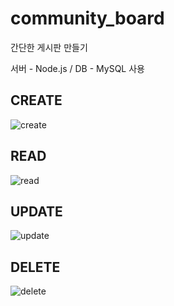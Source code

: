 # community_board
간단한 게시판 만들기

서버 - Node.js / DB - MySQL 사용

## CREATE
![create](https://github.com/Literacy-Masters/community_board/assets/51390109/e3c255f4-80e7-449b-b82a-3804e261f74e)


## READ
![read](https://github.com/Literacy-Masters/community_board/assets/51390109/9624e523-9a64-49ac-beeb-561e4288ae34)


## UPDATE
![update](https://github.com/Literacy-Masters/community_board/assets/51390109/acdc8b86-30ba-40b0-a659-f46b8d74cb9f)


## DELETE
![delete](https://github.com/Literacy-Masters/community_board/assets/51390109/89702846-6aab-4360-85c8-b5be39e11b35)
